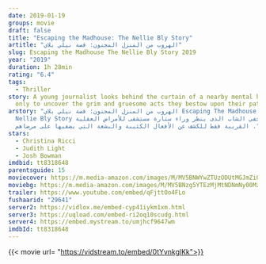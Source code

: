 ```yaml
---
date: 2019-01-19
groups: movie
draft: false
title: "Escaping the Madhouse: The Nellie Bly Story"
artitle: "الهروب من المنزل المجنون: قصة نيلي بلاي"
slug: Escaping the Madhouse The Nellie Bly Story 2019
year: "2019"
duration: 1h 28min
rating: "6.4"
tags:
  - Thriller
story: A young journalist looks behind the curtain of a nearby mental hospital,
  only to uncover the grim and gruesome acts they bestow upon their patients.
arstory: "الهروب من المنزل المجنون: قصة نيلي بلاي Escaping The Madhouse: The
  Nellie Bly Story حول الصحفي الشاب الذى ينظر وراء ستارة مستشفى للأمراض العقلية
  القريبة فقط للكشف عن الأفعال الكئيبة والبشعة التي يضفيها على مرضاهم ."
stars:
  - Christina Ricci
  - Judith Light
  - Josh Bowman
imdbid: tt8318648
parentsguide: 15
moviecover: https://m.media-amazon.com/images/M/MV5BNWYwZTUzODUtMGJmZi00ZDI2LThkMzEtZmRlMWJmY2U5OWJiXkEyXkFqcGdeQXVyNzIyODMwMjc@._V1_UX182_CR0,0,182,268_AL_.jpg
moviebg: https://m.media-amazon.com/images/M/MV5BNzg5YTEzMjMtNDNmNy00MzE4LWE5NTAtMTJhMTg5ODdiZjNmXkEyXkFqcGdeQXVyMjI0Mjg2NzE@._V1_.jpg
trailer: https://www.youtube.com/embed/qFjttOo4FLo
fushaarid: "29641"
server2: https://vidlox.me/embed-cyp41iykm1xm.html
server3: https://uqload.com/embed-ri2oq10scudg.html
server4: https://embed.mystream.to/umjhcf9647wm
imdbId: tt8318648
---
```


{{< movie url= "https://vidstream.to/embed/0tYvnkglKk">}}
